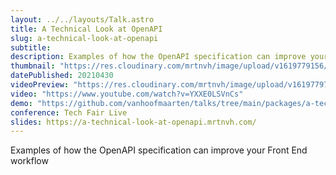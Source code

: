 ```yaml
---
layout: ../../layouts/Talk.astro
title: A Technical Look at OpenAPI
slug: a-technical-look-at-openapi
subtitle: 
description: Examples of how the OpenAPI specification can improve your Front End workflow
thumbnail: "https://res.cloudinary.com/mrtnvh/image/upload/v1619779156/mrtnvh.com/a-technical-look-at-openapi.jpg"
datePublished: 20210430
videoPreview: "https://res.cloudinary.com/mrtnvh/image/upload/v1619779713/mrtnvh.com/a-technical-look-at-openapi-video-preview.jpg"
video: "https://www.youtube.com/watch?v=YXXE0LSVnCs"
demo: "https://github.com/vanhoofmaarten/talks/tree/main/packages/a-technical-look-at-openapi/demo"
conference: Tech Fair Live
slides: https://a-technical-look-at-openapi.mrtnvh.com/
---
```


Examples of how the OpenAPI specification can improve your Front End workflow
